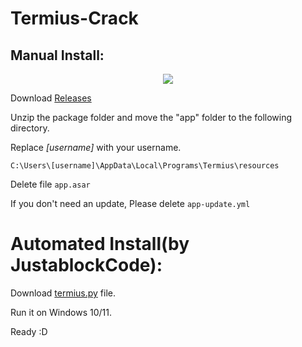 # Termius-Crack

## Manual Install:
<div align="center"> <img src="https://profile-counter.glitch.me/ZEERDEER/count.svg" /> </div>

Download [Releases](https://github.com/ZEERDEER/Termius-Crack/releases/tag/main)

Unzip the package folder and move the "app" folder to the following directory.

Replace *[username]* with your username.
```
C:\Users\[username]\AppData\Local\Programs\Termius\resources
```

Delete file `app.asar` 
 
If you don't need an update, Please delete `app-update.yml` 


# Automated Install(by JustablockCode):
Download [termius.py](https://raw.githubusercontent.com/ZEERDEER/Termius-Crack/refs/heads/main/termius.py) file.

Run it on Windows 10/11.

Ready :D